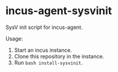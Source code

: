 # incus-agent-sysvinit
SysV init script for incus-agent.

Usage:

1. Start an incus instance.
2. Clone this repository in the instance.
3. Run `bash install-sysvinit`.
